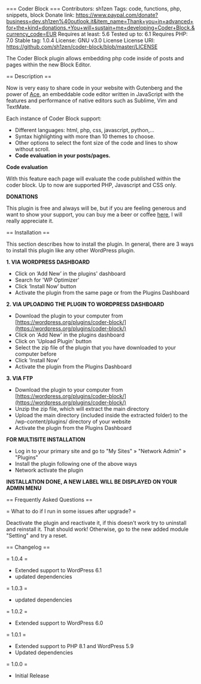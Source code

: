 === Coder Block ===
Contributors: sh1zen 
Tags: code, functions, php, snippets, block
Donate link: https://www.paypal.com/donate?business=dev.sh1zen%40outlook.it&item_name=Thank+you+in+advanced+for+the+kind+donations.+You+will+sustain+me+developing+Coder+Block.&currency_code=EUR
Requires at least: 5.6
Tested up to: 6.1
Requires PHP: 7.0
Stable tag: 1.0.4
License: GNU v3.0 License
License URI: https://github.com/sh1zen/coder-block/blob/master/LICENSE

The Coder Block plugin allows embedding php code inside of posts and pages within the new Block Editor.

== Description ==

Now is very easy to share code in your website with Gutenberg and the power of [Ace](https://ace.c9.io/), an embeddable code editor written in JavaScript with the features and performance of native editors such as Sublime, Vim and TextMate.

Each instance of Coder Block support:

* Different languages: html, php, css, javascript, python,...
* Syntax highlighting with more than 10 themes to choose.
* Other options to select the font size of the code and lines to show without scroll.
* **Code evaluation in your posts/pages.**

**Code evaluation**

With this feature each page will evaluate the code published within the coder block.
Up to now are supported PHP, Javascript and CSS only.

**DONATIONS**

This plugin is free and always will be, but if you are feeling generous and want to show your support, you can buy me a
beer or coffee [here](https://www.paypal.com/donate/?business=dev.sh1zen%40outlook.it&item_name=Thank+you+in+advanced+for+the+kind+donations.+You+will+sustain+me+developing+Coder+Block.&currency_code=EUR), I will really appreciate it.

== Installation ==

This section describes how to install the plugin. In general, there are 3 ways to install this plugin like any other
WordPress plugin.

**1. VIA WORDPRESS DASHBOARD**
  
* Click on ‘Add New’ in the plugins' dashboard
* Search for 'WP Optimizer'
* Click ‘Install Now’ button
* Activate the plugin from the same page or from the Plugins Dashboard

**2. VIA UPLOADING THE PLUGIN TO WORDPRESS DASHBOARD**
  
* Download the plugin to your computer
  from [https://wordpress.org/plugins/coder-block/](https://wordpress.org/plugins/coder-block/)
* Click on 'Add New' in the plugins dashboard
* Click on 'Upload Plugin' button
* Select the zip file of the plugin that you have downloaded to your computer before
* Click 'Install Now'
* Activate the plugin from the Plugins Dashboard

**3. VIA FTP**
  
* Download the plugin to your computer
  from [https://wordpress.org/plugins/coder-block/](https://wordpress.org/plugins/coder-block/)
* Unzip the zip file, which will extract the main directory
* Upload the main directory (included inside the extracted folder) to the /wp-content/plugins/ directory of your website
* Activate the plugin from the Plugins Dashboard

**FOR MULTISITE INSTALLATION**

* Log in to your primary site and go to "My Sites" » "Network Admin" » "Plugins"
* Install the plugin following one of the above ways
* Network activate the plugin

**INSTALLATION DONE, A NEW LABEL WILL BE DISPLAYED ON YOUR ADMIN MENU**


== Frequently Asked Questions ==

= What to do if I run in some issues after upgrade? =

Deactivate the plugin and reactivate it, if this doesn't work try to uninstall and reinstall it. That should
work! Otherwise, go to the new added module "Setting" and try a reset.

== Changelog ==

= 1.0.4 =

* Extended support to WordPress 6.1
* updated dependencies

= 1.0.3 =

* updated dependencies

= 1.0.2 =

* Extended support to WordPress 6.0

= 1.0.1 =

* Extended support to PHP 8.1 and WordPress 5.9
* Updated dependencies

= 1.0.0 =

* Initial Release
